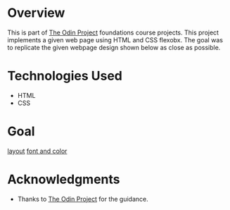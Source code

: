 # Overview
This is part of [The Odin Project](https://www.theodinproject.com/dashboard) foundations course projects.
This project implements a given web page using HTML and CSS flexobx. The goal was to replicate the given webpage design shown below as close as possible.

# Technologies Used
- HTML
- CSS

# Goal
[layout](https://cdn.statically.io/gh/TheOdinProject/curriculum/81a5d553f4073e593d23a6ab00d50eef8620796d/foundations/html_css/project/imgs/01.png)
[font and color](https://cdn.statically.io/gh/TheOdinProject/curriculum/81a5d553f4073e593d23a6ab00d50eef8620796d/foundations/html_css/project/imgs/01.png)

# Acknowledgments
- Thanks to [The Odin Project](https://www.theodinproject.com/dashboard) for the guidance.